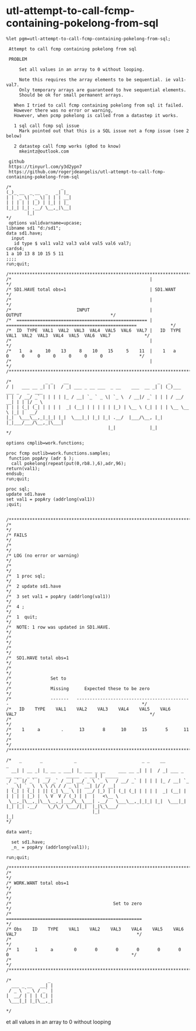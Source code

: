 # utl-attempt-to-call-fcmp-containing-pokelong-from-sql
    %let pgm=utl-attempt-to-call-fcmp-containing-pokelong-from-sql;

     Attempt to call fcmp containing pokelong from sql

     PROBLEM

         Set all values in an array to 0 without looping.

         Note this requires the array elements to be sequential. ie val1-val7.
         Only temporary arrays are guaranteed to hve sequential elements.
         Should be ok for small permanent arrays.

       When I tried to call fcmp containing pokelong from sql it failed.
       However there was no error or warning,
       However, when pcmp pokelong is called from a datastep it works.

       1 sql call fcmp sql issue
         Mark pointed out that this is a SQL issue not a fcmp issue (see 2 below)

       2 datastep call fcmp works (g0od to know)
         mkeintz@outlook.com

     github
     https://tinyurl.com/y3d2ypn7
     https://github.com/rogerjdeangelis/utl-attempt-to-call-fcmp-containing-pokelong-from-sql

    /*                   _
    (_)_ __  _ __  _   _| |_
    | | `_ \| `_ \| | | | __|
    | | | | | |_) | |_| | |_
    |_|_| |_| .__/ \__,_|\__|
            |_|
    */
     options validvarname=upcase;
    libname sd1 "d:/sd1";
    data sd1.have;
      input
       id type $ val1 val2 val3 val4 val5 val6 val7;
    cards4;
    1 a 10 13 8 10 15 5 11
    ;;;;
    run;quit;

    /**************************************************************************************************************************/
    /*                                                     |                                                                  */
    /* SD1.HAVE total obs=1                                | SD1.WANT                                                         */
    /*                                                     |                                                                  */
    /*                         INPUT                       |                          OUTPUT                                  */
    /*  ================================================== |   ==================================================             */
    /*  ID  TYPE  VAL1  VAL2  VAL3  VAL4  VAL5  VAL6  VAL7 |   ID  TYPE  VAL1  VAL2  VAL3  VAL4  VAL5  VAL6  VAL7             */
    /*                                                     |                                                                  */
    /*   1   a     10    13     8    10    15     5    11  |    1   a      0     0     0     0     0     0     0              */
    /*                                                     |                                                                  */
    /**************************************************************************************************************************/

    /*             _ _    __                                  _   _
    / |   ___ __ _| | |  / _| ___ _ __ ___  _ __    ___  __ _| | (_)___ ___ _   _  ___
    | |  / __/ _` | | | | |_ / __| `_ ` _ \| `_ \  / __|/ _` | | | / __/ __| | | |/ _ \
    | | | (_| (_| | | | |  _| (__| | | | | | |_) | \__ \ (_| | | | \__ \__ \ |_| |  __/
    |_|  \___\__,_|_|_| |_|  \___|_| |_| |_| .__/  |___/\__, |_| |_|___/___/\__,_|\___|
                                           |_|             |_|
    */

    options cmplib=work.functions;

    proc fcmp outlib=work.functions.samples;
     function popAry (adr $ );
      call pokelong(repeat(put(0,rb8.),6),adr,96);
    return(val1);
    endsub;
    run;quit;

    proc sql;
    update sd1.have
    set val1 = popAry (addrlong(val1))
    ;quit;


    /**************************************************************************************************************************/
    /*                                                                                                                        */
    /* FAILS                                                                                                                  */
    /*                                                                                                                        */
    /* LOG (no error or warning)                                                                                              */
    /*                                                                                                                        */
    /*  1 proc sql;                                                                                                           */
    /*  2 update sd1.have                                                                                                     */
    /*  3 set val1 = popAry (addrlong(val1))                                                                                  */
    /*  4 ;                                                                                                                   */
    /*  1  quit;                                                                                                              */
    /*  NOTE: 1 row was updated in SD1.HAVE.                                                                                  */
    /*                                                                                                                        */
    /*                                                                                                                        */
    /*  SD1.HAVE total obs=1                                                                                                  */
    /*                                                                                                                        */
    /*               Set to                                                                                                   */
    /*               Missing      Expected these to be zero                                                                   */
    /*               -------   --------------------------------------------                                                   */
    /*   ID    TYPE    VAL1    VAL2    VAL3    VAL4    VAL5    VAL6    VAL7                                                   */
    /*                                                                                                                        */
    /*    1     a        .      13       8      10      15       5      11                                                    */
    /*                                                                                                                        */
    /**************************************************************************************************************************/

    /*   _       _            _                         _ _    __                                           _
      __| | __ _| |_ __ _ ___| |_ ___ _ __     ___ __ _| | |  / _| ___ _ __ ___  _ __   __      _____  _ __| | _____
     / _` |/ _` | __/ _` / __| __/ _ \ `_ \   / __/ _` | | | | |_ / __| `_ ` _ \| `_ \  \ \ /\ / / _ \| `__| |/ / __|
    | (_| | (_| | || (_| \__ \ ||  __/ |_) | | (_| (_| | | | |  _| (__| | | | | | |_) |  \ V  V / (_) | |  |   <\__ \
     \__,_|\__,_|\__\__,_|___/\__\___| .__/   \___\__,_|_|_| |_|  \___|_| |_| |_| .__/    \_/\_/ \___/|_|  |_|\_\___/
                                     |_|                                        |_|
    */

    data want;

      set sd1.have;
      _n_ = popAry (addrlong(val1));

    run;quit;

    /**************************************************************************************************************************/
    /*                                                                                                                        */
    /* WORK.WANT total obs=1                                                                                                  */
    /*                                                                                                                        */
    /*                                       Set to zero                                                                      */
    /*                      ====================================================                                              */
    /* Obs    ID    TYPE    VAL1    VAL2    VAL3    VAL4    VAL5    VAL6    VAL7                                              */
    /*                                                                                                                        */
    /*  1      1     a        0       0       0       0       0       0       0                                               */
    /*                                                                                                                        */
    /**************************************************************************************************************************/

    /*              _
      ___ _ __   __| |
     / _ \ `_ \ / _` |
    |  __/ | | | (_| |
     \___|_| |_|\__,_|

    */
et all values in an array to 0 without looping
